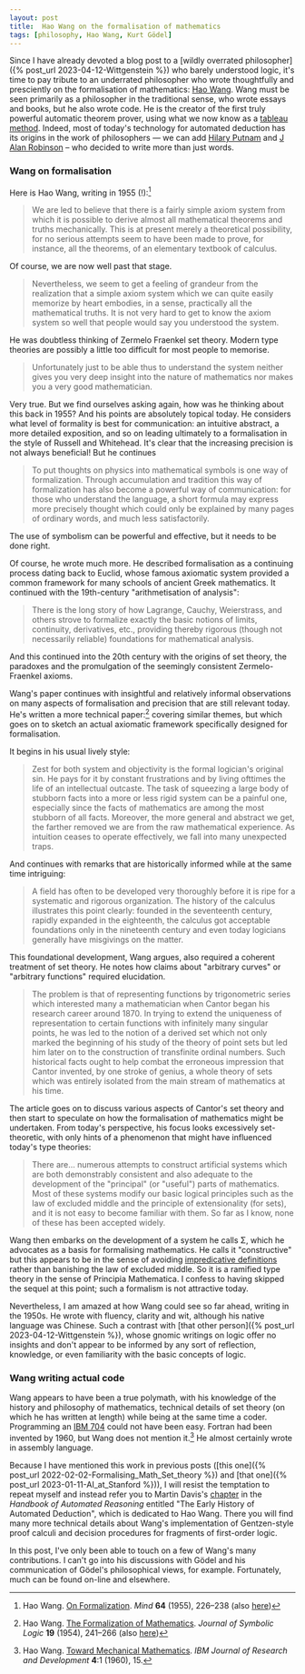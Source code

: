 ```yaml
---
layout: post
title:  Hao Wang on the formalisation of mathematics
tags: [philosophy, Hao Wang, Kurt Gödel]
---
```

Since I have already devoted a blog post to a 
[wildly overrated philosopher]({% post_url 2023-04-12-Wittgenstein %})
who barely understood logic, it's time to pay tribute
to an underrated philosopher who wrote thoughtfully and presciently
on the formalisation of mathematics: 
[Hao Wang](https://en.wikipedia.org/wiki/Hao_Wang_(academic)).
Wang must be seen primarily as a philosopher in the traditional sense,
who wrote essays and books, but he also wrote code.
He is the creator of the first truly powerful automatic theorem prover,
using what we now know as a [tableau method](https://en.wikipedia.org/wiki/Method_of_analytic_tableaux).
Indeed, most of today's technology for automated deduction has its origins
in the work of philosophers — we can add [Hilary Putnam](https://en.wikipedia.org/wiki/Hilary_Putnam) and [J Alan Robinson](https://en.wikipedia.org/wiki/John_Alan_Robinson) – 
who decided to write more than just words.

### Wang on formalisation

Here is Hao Wang, writing in 1955 (!):[^1]

[^1]: Hao Wang. [On Formalization](https://www.jstor.org/stable/2251469). *Mind* **64** (1955), 226–238 (also [here](/papers/Wang-Formalisation.pdf))

> We are led to believe that there is a fairly simple axiom system from which it is possible to derive almost all mathematical theorems and truths mechanically. This is at present merely a theoretical possibility, for no serious attempts seem to have been made to prove, for instance, all the theorems, of an elementary textbook of calculus. 

Of course, we are now well past that stage.

> Nevertheless, we seem to get a feeling of grandeur from the realization that a simple axiom system which we can quite easily memorize by heart embodies, in a sense, practically all the mathematical truths. It is not very hard to get to know the axiom system so well that people would say you understood the system. 

 He was doubtless thinking of Zermelo Fraenkel set theory. Modern type theories are possibly a little too difficult for most people to memorise.

> Unfortunately just to be able thus to understand the system neither gives you very deep insight into the nature of mathematics nor makes you a very good mathematician.

Very true. But we find ourselves asking again, how was he thinking about this back in 1955?
And his points are absolutely topical today. He considers what level of formality
is best for communication: an intuitive abstract, a more detailed exposition, and so on
leading ultimately to a formalisation in the style of Russell and Whitehead.
It's clear that the increasing precision is not always beneficial!
But he continues

> To put thoughts on physics into mathematical symbols is one way of formalization. Through accumulation and tradition this way of formalization has also become a powerful way of communication: for those who understand the language, a short formula may express more precisely thought which could only be explained by many pages of ordinary words, and much less satisfactorily.

The use of symbolism can be powerful and effective, but it needs to be done right.

Of course, he wrote much more. He described formalisation as a continuing process
dating back to Euclid, whose famous axiomatic system provided a common framework
for many schools of ancient Greek mathematics.
It continued with the 19th-century "arithmetisation of analysis":

> There is the long story of how Lagrange, Cauchy, Weierstrass, and others strove to formalize exactly the basic notions of limits, continuity, derivatives, etc., providing thereby rigorous (though not necessarily reliable) foundations for mathematical analysis.

And this continued into the 20th century with the origins of set theory, the paradoxes
and the promulgation of the seemingly consistent Zermelo-Fraenkel axioms.

Wang's paper continues with insightful and relatively informal observations on many aspects 
of formalisation and precision that are still relevant today.
He's written a more technical paper:[^2]
covering similar themes, but which goes on to sketch an actual axiomatic framework
specifically designed for formalisation.

[^2]: Hao Wang. [The Formalization of Mathematics](https://doi.org/10.2307/2267732). *Journal of Symbolic Logic* **19** (1954), 241–266 (also [here](/papers/Wang-Orginal-Sin.pdf))

It begins in his usual lively style:
 
 > Zest for both system and objectivity is the formal logician's original sin. He pays for it by constant frustrations and by living ofttimes the life of an intellectual outcaste. The task of squeezing a large body of stubborn facts into a more or less rigid system can be a painful one, especially since the facts of mathematics are among the most stubborn of all facts. Moreover, the more general and abstract we get, the farther removed we are from the raw mathematical experience. As intuition ceases to operate effectively, we fall into many unexpected traps.
 
And continues with remarks that are historically informed while at the same time intriguing:

> A field has often to be developed very thoroughly before it is ripe for a systematic and rigorous organization. The history of the calculus illustrates this point clearly: founded in the seventeenth century, rapidly expanded in the eighteenth, the calculus got acceptable foundations only in the nineteenth century and even today logicians generally have misgivings on the matter.

This foundational development, Wang argues, also required a coherent treatment of set theory.
He notes how claims about "arbitrary curves" or "arbitrary functions" required elucidation.

> The problem is that of representing functions by trigonometric series which interested many a mathematician when Cantor began his research career around 1870. In trying to extend the uniqueness of representation to certain functions with infinitely many singular points, he was led to the notion of a derived set which not only marked the beginning of his study of the theory of point sets but led him later on to the construction of transfinite ordinal numbers.
Such historical facts ought to help combat the erroneous impression that Cantor invented, by one stroke of genius, a whole theory of sets which was entirely isolated from the main stream of mathematics at his time.

The article goes on to discuss various aspects of Cantor's set theory
and then start to speculate on how the formalisation of mathematics might be undertaken.
From today's perspective, his focus looks excessively set-theoretic, with only hints
of a phenomenon that might have influenced today's type theories:

> There are... numerous attempts to construct artificial systems which are both demonstrably consistent and also adequate to the development of the "principal" (or "useful") parts of mathematics. Most of these systems modify our basic logical principles such as the law of excluded middle and the principle of extensionality (for sets), and it is not easy to become familiar with them. So far as I know, none of these has been accepted widely.

Wang then embarks on the development of a system he calls Σ, which he advocates as a basis
for formalising mathematics. He calls it "constructive" but this appears to be in the sense
of avoiding [impredicative definitions](https://en.wikipedia.org/wiki/Impredicativity) 
rather than banishing the law of excluded middle.
So it is a ramified type theory in the sense of Principia Mathematica.
I confess to having skipped the sequel at this point; 
such a formalism is not attractive today.

Nevertheless, I am amazed at how Wang could see so far ahead, writing in the 1950s.
He wrote with fluency, clarity and wit, although his native language was Chinese.
Such a contrast with 
[that other person]({% post_url 2023-04-12-Wittgenstein %}), 
whose gnomic writings on logic offer no insights and don't appear to be informed
by any sort of reflection, knowledge, or even familiarity with the basic concepts of logic.


### Wang writing actual code

Wang appears to have been a true polymath, with his knowledge of the 
history and philosophy of mathematics,
technical details of set theory (on which he has written at length) 
while being at the same time a coder.
Programming an [IBM 704](https://en.wikipedia.org/wiki/IBM_704) could not have been easy.
Fortran had been invented by 1960, but Wang does not mention it.[^3]
He almost certainly wrote in assembly language.

[^3]: Hao Wang. [Toward Mechanical Mathematics](https://doi.org/10.1147/rd.41.0002). *IBM Journal of Research and Development* **4**:1 (1960), 15.

Because I have mentioned this work in previous posts 
([this one]({% post_url 2022-02-02-Formalising_Math_Set_theory %}) 
and [that one]({% post_url 2023-01-11-AI_at_Stanford %})),
I will resist the temptation to repeat myself and instead refer you to
Martin Davis's [chapter](/papers/Early-History-of-ATP.pdf) 
in the *Handbook of Automated Reasoning*
entitled "The Early History of Automated Deduction", which is dedicated to Hao Wang.
There you will find many more technical details about Wang's implementation of
Gentzen-style proof calculi and decision procedures for fragments of first-order logic.

In this post, I've only been able to touch on a few of Wang's many contributions.
I can't go into his discussions with Gödel and his communication of Gödel's
philosophical views, for example. Fortunately, much can be found on-line and elsewhere.

